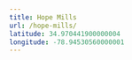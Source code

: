 ```yaml
---
title: Hope Mills
url: /hope-mills/
latitude: 34.970441900000004
longitude: -78.94530560000001
---
```

